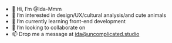 - 👋 Hi, I’m @Ida-Mmm
- 👀 I’m interested in design/UX/cultural analysis/and cute animals
- 🌱 I’m currently learning front-end development
- 💞️ I’m looking to collaborate on 
- 📫 Drop me a message at ida@uncomplicated.studio

<!---
Ida-Mmm/Ida-Mmm is a ✨ special ✨ repository because its `README.md` (this file) appears on your GitHub profile.
You can click the Preview link to take a look at your changes.
--->

